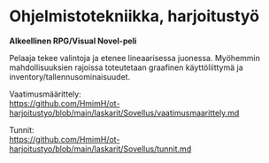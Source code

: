 # Ohjelmistotekniikka, harjoitustyö

**Alkeellinen RPG/Visual Novel-peli**

Pelaaja tekee valintoja ja etenee lineaarisessa juonessa. Myöhemmin mahdollisuuksien rajoissa toteutetaan graafinen käyttöliittymä ja inventory/tallennusominaisuudet.


Vaatimusmäärittely:   
https://github.com/HmimH/ot-harjoitustyo/blob/main/laskarit/Sovellus/vaatimusmaarittely.md

Tunnit:               
https://github.com/HmimH/ot-harjoitustyo/blob/main/laskarit/Sovellus/tunnit.md
